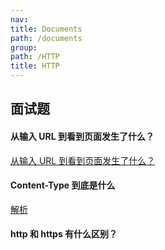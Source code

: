 ```yaml
---
nav:
title: Documents
path: /documents
group:
path: /HTTP
title: HTTP
---
```


## 面试题

#### 从输入 URL 到看到页面发生了什么？

[从输入 URL 到看到页面发生了什么？](https://juejin.cn/post/6844903832435032072)

#### Content-Type 到底是什么

[解析](https://juejin.cn/post/7112270574486814727)

#### http 和 https 有什么区别？
